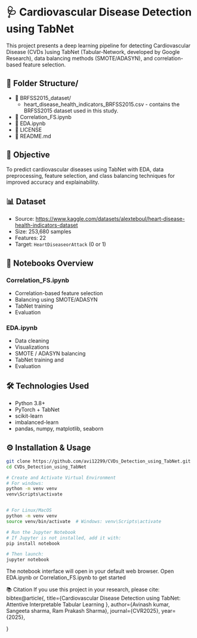 # 🩺 Cardiovascular Disease Detection using TabNet

This project presents a deep learning pipeline for detecting Cardiovascular Disease (CVDs )using TabNet (Tabular-Network, developed by Google Research), data balancing methods (SMOTE/ADASYN), and correlation-based feature selection.



## 📁 Folder Structure/

- 📁 BRFSS2015_dataset/
   -  heart_disease_health_indicators_BRFSS2015.csv - contains the BRFSS2015 dataset used in this study.
- 📓 Correlation_FS.ipynb
- 📓 EDA.ipynb
- 📄 LICENSE
- 📄 README.md


## 🎯 Objective

To predict cardiovascular diseases using TabNet with EDA, data preprocessing, feature selection, and class balancing techniques for improved accuracy and explainability.


## 📊 Dataset

- Source: https://www.kaggle.com/datasets/alexteboul/heart-disease-health-indicators-dataset
- Size: 253,680 samples
- Features: 22
- Target: `HeartDiseaseorAttack` (0 or 1)


## 📒 Notebooks Overview


### Correlation_FS.ipynb
- Correlation-based feature selection
- Balancing using SMOTE/ADASYN 
- TabNet training
- Evaluation 



### EDA.ipynb
- Data cleaning
- Visualizations
- SMOTE / ADASYN balancing
- TabNet training and 
- Evaluation


## 🛠️ Technologies Used

- Python 3.8+
- PyTorch + TabNet
- scikit-learn
- imbalanced-learn
- pandas, numpy, matplotlib, seaborn


## ⚙️ Installation & Usage

```bash
git clone https://github.com/avi12299/CVDs_Detection_using_TabNet.git
cd CVDs_Detection_using_TabNet

# Create and Activate Virtual Environment
# For windows:
python -m venv venv
venv\Scripts\activate


# For Linux/MacOS
python -m venv venv
source venv/bin/activate  # Windows: venv\Scripts\activate

# Run the Jupyter Notebook
# If Jupyter is not installed, add it with:
pip install notebook

# Then launch:
jupyter notebook
```

The notebook interface will open in your default web browser. 
Open EDA.ipynb or Correlation_FS.ipynb to get started

📚 Citation
If you use this project in your research, please cite:
bibtex@article{,
  title={Cardiovascular Disease Detection using TabNet:
Attentive Interpretable Tabular Learning
},
  author={Avinash kumar, Sangeeta sharma, Ram Prakash Sharma},
  journal={CVR2025},
  year={2025},
  
}
